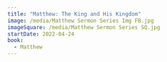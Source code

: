 ```yaml
---
title: "Matthew: The King and His Kingdom"
image: /media/Matthew Sermon Series Img FB.jpg
imageSquare: /media/Matthew Sermon Series SQ.jpg
startDate: 2022-04-24
book:
  - Matthew
---
```

